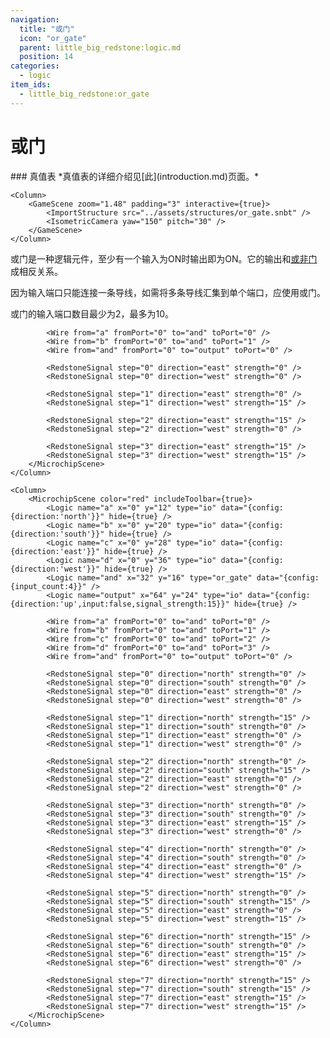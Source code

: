 ```yaml
---
navigation:
  title: "或门"
  icon: "or_gate"
  parent: little_big_redstone:logic.md
  position: 14
categories:
  - logic
item_ids:
  - little_big_redstone:or_gate
---
```


# 或门

<FloatingColumn width="100" align="right">
	### 真值表
	<TruthTable inputs="2" outputs="1">
		<TruthState input="0,0" output="0" />
		<TruthState input="0,1" output="1" />
		<TruthState input="1,0" output="1" />
		<TruthState input="1,1" output="1" />
	</TruthTable>
	*真值表的详细介绍见[此](introduction.md)页面。*
</FloatingColumn>

<Row>
	<Column>
		<RecipeFor id="or_gate" />
	</Column>

	<Column>
		<GameScene zoom="1.48" padding="3" interactive={true}>
			<ImportStructure src="../assets/structures/or_gate.snbt" />
			<IsometricCamera yaw="150" pitch="30" />
		</GameScene>
	</Column>
</Row>

或门是一种逻辑元件，至少有一个输入为ON时输出即为ON。它的输出和[或非门](nor_gate.md)成相反关系。

因为输入端口只能连接一条导线，如需将多条导线汇集到单个端口，应使用或门。

或门的输入端口数目最少为2，最多为10。

<Row>
	<Column>
		<MicrochipScene color="red" includeToolbar={true}>
			<Logic name="a" x="0" y="12" type="io" data="{config:{direction:'east'}}" hide={true} />
			<Logic name="b" x="0" y="20" type="io" data="{config:{direction:'west'}}" hide={true} />
			<Logic name="and" x="32" y="16" type="or_gate" />
			<Logic name="output" x="64" y="16" type="io" data="{config:{input:false,signal_strength:15}}" hide={true} />

			<Wire from="a" fromPort="0" to="and" toPort="0" />
			<Wire from="b" fromPort="0" to="and" toPort="1" />
			<Wire from="and" fromPort="0" to="output" toPort="0" />

			<RedstoneSignal step="0" direction="east" strength="0" />
			<RedstoneSignal step="0" direction="west" strength="0" />

			<RedstoneSignal step="1" direction="east" strength="0" />
			<RedstoneSignal step="1" direction="west" strength="15" />

			<RedstoneSignal step="2" direction="east" strength="15" />
			<RedstoneSignal step="2" direction="west" strength="0" />

			<RedstoneSignal step="3" direction="east" strength="15" />
			<RedstoneSignal step="3" direction="west" strength="15" />
		</MicrochipScene>
	</Column>

	<Column>
		<MicrochipScene color="red" includeToolbar={true}>
			<Logic name="a" x="0" y="12" type="io" data="{config:{direction:'north'}}" hide={true} />
			<Logic name="b" x="0" y="20" type="io" data="{config:{direction:'south'}}" hide={true} />
			<Logic name="c" x="0" y="28" type="io" data="{config:{direction:'east'}}" hide={true} />
			<Logic name="d" x="0" y="36" type="io" data="{config:{direction:'west'}}" hide={true} />
			<Logic name="and" x="32" y="16" type="or_gate" data="{config:{input_count:4}}" />
			<Logic name="output" x="64" y="24" type="io" data="{config:{direction:'up',input:false,signal_strength:15}}" hide={true} />

			<Wire from="a" fromPort="0" to="and" toPort="0" />
			<Wire from="b" fromPort="0" to="and" toPort="1" />
			<Wire from="c" fromPort="0" to="and" toPort="2" />
			<Wire from="d" fromPort="0" to="and" toPort="3" />
			<Wire from="and" fromPort="0" to="output" toPort="0" />

			<RedstoneSignal step="0" direction="north" strength="0" />
			<RedstoneSignal step="0" direction="south" strength="0" />
			<RedstoneSignal step="0" direction="east" strength="0" />
			<RedstoneSignal step="0" direction="west" strength="0" />

			<RedstoneSignal step="1" direction="north" strength="15" />
			<RedstoneSignal step="1" direction="south" strength="0" />
			<RedstoneSignal step="1" direction="east" strength="0" />
			<RedstoneSignal step="1" direction="west" strength="0" />

			<RedstoneSignal step="2" direction="north" strength="0" />
			<RedstoneSignal step="2" direction="south" strength="15" />
			<RedstoneSignal step="2" direction="east" strength="0" />
			<RedstoneSignal step="2" direction="west" strength="0" />

			<RedstoneSignal step="3" direction="north" strength="0" />
			<RedstoneSignal step="3" direction="south" strength="0" />
			<RedstoneSignal step="3" direction="east" strength="15" />
			<RedstoneSignal step="3" direction="west" strength="0" />

			<RedstoneSignal step="4" direction="north" strength="0" />
			<RedstoneSignal step="4" direction="south" strength="0" />
			<RedstoneSignal step="4" direction="east" strength="0" />
			<RedstoneSignal step="4" direction="west" strength="15" />

			<RedstoneSignal step="5" direction="north" strength="0" />
			<RedstoneSignal step="5" direction="south" strength="15" />
			<RedstoneSignal step="5" direction="east" strength="0" />
			<RedstoneSignal step="5" direction="west" strength="15" />

			<RedstoneSignal step="6" direction="north" strength="15" />
			<RedstoneSignal step="6" direction="south" strength="0" />
			<RedstoneSignal step="6" direction="east" strength="15" />
			<RedstoneSignal step="6" direction="west" strength="0" />

			<RedstoneSignal step="7" direction="north" strength="15" />
			<RedstoneSignal step="7" direction="south" strength="15" />
			<RedstoneSignal step="7" direction="east" strength="15" />
			<RedstoneSignal step="7" direction="west" strength="15" />
		</MicrochipScene>
	</Column>
</Row>